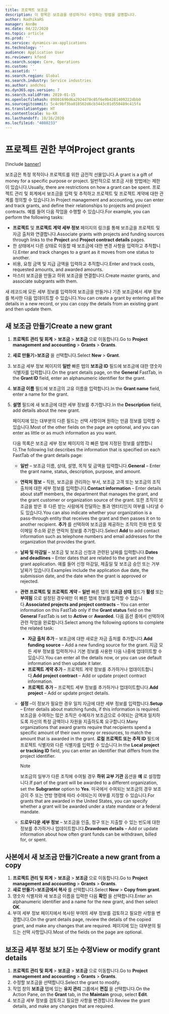 ```yaml
---
title: 프로젝트 보조금
description: 이 항목은 보조금을 생성하거나 수정하는 방법을 설명합니다.
author: RadhikaRS
manager: AnnBe
ms.date: 04/22/2020
ms.topic: article
ms.prod: ''
ms.service: dynamics-ax-applications
ms.technology: ''
audience: Application User
ms.reviewer: kfend
ms.search.scope: Core, Operations
ms.custom: ''
ms.assetid: ''
ms.search.region: Global
ms.search.industry: Service industries
ms.author: andchoi
ms.dyn365.ops.version: 7
ms.search.validFrom: 2019-01-15
ms.openlocfilehash: 89801696d6a2924d78c85f6e9b4281409222dbb0
ms.sourcegitcommit: 5c4c9bf3ba018562d6cb3443c01d550489c415fa
ms.translationtype: HT
ms.contentlocale: ko-KR
ms.lasthandoff: 10/16/2020
ms.locfileid: "4080233"
---
```

# <a name="project-grants"></a><span data-ttu-id="6b599-103">프로젝트 권한 부여</span><span class="sxs-lookup"><span data-stu-id="6b599-103">Project grants</span></span>

[!include [banner](../includes/banner.md)]

<span data-ttu-id="6b599-104">보조금은 특정 목적이나 프로젝트를 위한 금전적 선물입니다.</span><span class="sxs-lookup"><span data-stu-id="6b599-104">A grant is a gift of money for a specific purpose or project.</span></span> <span data-ttu-id="6b599-105">일반적으로 보조금 사용 방법에는 제한이 있습니다.</span><span class="sxs-lookup"><span data-stu-id="6b599-105">Usually, there are restrictions on how a grant can be spent.</span></span> <span data-ttu-id="6b599-106">프로젝트 관리 및 회계에서 보조금을 입력 및 추적하고 프로젝트 및 프로젝트 계약에 대한 관계를 정의할 수 있습니다.</span><span class="sxs-lookup"><span data-stu-id="6b599-106">In Project management and accounting, you can enter and track grants, and define their relationships to projects and project contracts.</span></span> <span data-ttu-id="6b599-107">예를 들어 다음 작업을 수행할 수 있습니다.</span><span class="sxs-lookup"><span data-stu-id="6b599-107">For example, you can perform the following tasks:</span></span>

- <span data-ttu-id="6b599-108">**프로젝트** 및 **프로젝트 계약 세부 정보** 페이지의 링크를 통해 보조금을 프로젝트 및 자금 출처와 연결합니다.</span><span class="sxs-lookup"><span data-stu-id="6b599-108">Associate grants with projects and funding sources through links to the **Project** and **Project contract details** pages.</span></span>
- <span data-ttu-id="6b599-109">한 상태에서 다른 상태로 이동할 때 보조금에 대한 변경 사항을 입력하고 추적합니다.</span><span class="sxs-lookup"><span data-stu-id="6b599-109">Enter and track changes to a grant as it moves from one status to another.</span></span>
- <span data-ttu-id="6b599-110">비용, 요청 금액 및 지급 금액을 입력하고 추적합니다.</span><span class="sxs-lookup"><span data-stu-id="6b599-110">Enter and track costs, requested amounts, and awarded amounts.</span></span>
- <span data-ttu-id="6b599-111">마스터 보조금을 만들고 하위 보조금을 연결합니다.</span><span class="sxs-lookup"><span data-stu-id="6b599-111">Create master grants, and associate subgrants with them.</span></span>

<span data-ttu-id="6b599-112">새 레코드에 모든 세부 정보를 입력하여 보조금을 만들거나 기존 보조금에서 세부 정보를 복사한 다음 업데이트할 수 있습니다.</span><span class="sxs-lookup"><span data-stu-id="6b599-112">You can create a grant by entering all the details in a new record, or you can copy the details from an existing grant and then update them.</span></span>

## <a name="create-a-new-grant"></a><span data-ttu-id="6b599-113">새 보조금 만들기</span><span class="sxs-lookup"><span data-stu-id="6b599-113">Create a new grant</span></span>

1. <span data-ttu-id="6b599-114">**프로젝트 관리 및 회계** \> **보조금** \> **보조금** 으로 이동합니다.</span><span class="sxs-lookup"><span data-stu-id="6b599-114">Go to **Project management and accounting** \> **Grants** \> **Grants**.</span></span>
2. <span data-ttu-id="6b599-115">**새로 만들기**\>**보조금** 을 선택합니다.</span><span class="sxs-lookup"><span data-stu-id="6b599-115">Select **New** \> **Grant**.</span></span>
3. <span data-ttu-id="6b599-116">보조금 세부 정보 페이지의 **일반** 빠른 탭의 **보조금 ID** 필드에 보조금에 대한 영숫자 식별자를 입력합니다.</span><span class="sxs-lookup"><span data-stu-id="6b599-116">On the grant details page, on the **General** FastTab, in the **Grant ID** field, enter an alphanumeric identifier for the grant.</span></span>
4. <span data-ttu-id="6b599-117">**보조금 이름** 필드에 보조금의 고유 이름을 입력합니다.</span><span class="sxs-lookup"><span data-stu-id="6b599-117">In the **Grant name** field, enter a name for the grant.</span></span>
5. <span data-ttu-id="6b599-118">**설명** 필드에 새 보조금에 대한 세부 정보를 추가합니다.</span><span class="sxs-lookup"><span data-stu-id="6b599-118">In the **Description** field, add details about the new grant.</span></span>

    <span data-ttu-id="6b599-119">페이지에 있는 대부분의 다른 필드는 선택 사항이며 원하는 만큼 정보를 입력할 수 있습니다.</span><span class="sxs-lookup"><span data-stu-id="6b599-119">Most of the other fields on the page are optional, and you can enter as little or as much information as you want.</span></span>

    <span data-ttu-id="6b599-120">다음 목록은 보조금 세부 정보 페이지의 각 빠른 탭에 지정된 정보를 설명합니다.</span><span class="sxs-lookup"><span data-stu-id="6b599-120">The following list describes the information that is specified on each FastTab of the grant details page:</span></span>

    - <span data-ttu-id="6b599-121">**일반** – 보조금 이름, 상태, 설명, 목적 및 금액을 입력합니다.</span><span class="sxs-lookup"><span data-stu-id="6b599-121">**General** – Enter the grant name, status, description, purpose, and amount.</span></span>
    - <span data-ttu-id="6b599-122">**연락처 정보** – 직원, 보조금을 관리하는 부서, 보조금 고객 또는 보조금의 조직 출처에 대한 세부 정보를 입력합니다.</span><span class="sxs-lookup"><span data-stu-id="6b599-122">**Contact information** – Enter details about staff members, the department that manages the grant, and the grant customer or organization source of the grant.</span></span> <span data-ttu-id="6b599-123">또한 조직이 보조금을 받은 후 다른 받는 사람에게 전달하는 통과 엔터티인지 여부를 나타낼 수도 있습니다.</span><span class="sxs-lookup"><span data-stu-id="6b599-123">You can also indicate whether your organization is a pass-through entity that receives the grant and then passes it on to another recipient.</span></span> <span data-ttu-id="6b599-124">**추가** 를 선택하여 보조금을 제공하는 조직의 전화 번호 및 이메일 주소와 같은 연락처 정보를 추가합니다.</span><span class="sxs-lookup"><span data-stu-id="6b599-124">Select **Add** to add contact information such as telephone numbers and email addresses for the organization that provides the grant.</span></span>
    - <span data-ttu-id="6b599-125">**날짜 및 마감일** – 보조금 및 보조금 신청과 관련된 날짜를 입력합니다.</span><span class="sxs-lookup"><span data-stu-id="6b599-125">**Dates and deadlines** – Enter dates that are related to the grant and the grant application.</span></span> <span data-ttu-id="6b599-126">예를 들어 신청 마감일, 제출일 및 보조금 승인 또는 거부 날짜가 있습니다.</span><span class="sxs-lookup"><span data-stu-id="6b599-126">Examples include the application due date, the submission date, and the date when the grant is approved or rejected.</span></span>
    - <span data-ttu-id="6b599-127">**관련 프로젝트 및 프로젝트 계약** – **일반** 빠른 탭의 **보조금 상태** 필드가 **활성** 또는 **부여됨** 으로 설정된 경우에만 이 빠른 탭에 정보를 입력할 수 있습니다.</span><span class="sxs-lookup"><span data-stu-id="6b599-127">**Associated projects and project contracts** – You can enter information on this FastTab only if the **Grant status** field on the **General** FastTab is set to **Active** or **Awarded**.</span></span> <span data-ttu-id="6b599-128">다음 옵션 중에서 선택하여 관련 작업을 완료합니다.</span><span class="sxs-lookup"><span data-stu-id="6b599-128">Select among the following options to complete the related task:</span></span>

        - <span data-ttu-id="6b599-129">**자금 출처 추가** – 보조금에 대한 새로운 자금 출처를 추가합니다.</span><span class="sxs-lookup"><span data-stu-id="6b599-129">**Add funding source** – Add a new funding source for the grant.</span></span> <span data-ttu-id="6b599-130">지금 모든 세부 정보를 입력하거나 기본 정보를 사용한 다음 나중에 업데이트할 수 있습니다.</span><span class="sxs-lookup"><span data-stu-id="6b599-130">You can enter all the details now, or you can use default information and then update it later.</span></span>
        - <span data-ttu-id="6b599-131">**프로젝트 계약 추가** – 프로젝트 계약 정보를 추가하거나 업데이트합니다.</span><span class="sxs-lookup"><span data-stu-id="6b599-131">**Add project contract** – Add or update project contract information.</span></span>
        - <span data-ttu-id="6b599-132">**프로젝트 추가** – 프로젝트 세부 정보를 추가하거나 업데이트합니다.</span><span class="sxs-lookup"><span data-stu-id="6b599-132">**Add project** – Add or update project details.</span></span>

    - <span data-ttu-id="6b599-133">**설정** –이 정보가 필요한 경우 일치 자금에 대한 세부 정보를 입력합니다.</span><span class="sxs-lookup"><span data-stu-id="6b599-133">**Setup** – Enter details about matching funds, if this information is required.</span></span> <span data-ttu-id="6b599-134">보조금을 수여하는 많은 조직은 수혜자가 보조금으로 수여되는 금액과 일치하도록 자신의 특정 금액이나 자원을 지출하도록 요구합니다.</span><span class="sxs-lookup"><span data-stu-id="6b599-134">Many organizations that award grants require that recipients spend a specific amount of their own money or resources, to match the amount that is awarded in the grant.</span></span> <span data-ttu-id="6b599-135">**로컬 프로젝트 또는 추적 ID** 필드에 프로젝트 식별자와 다른 식별자를 입력할 수 있습니다.</span><span class="sxs-lookup"><span data-stu-id="6b599-135">In the **Local project or tracking ID** field, you can enter an identifier that differs from the project identifier.</span></span>

        > [!NOTE]
        > <span data-ttu-id="6b599-136">보조금의 일부가 다른 조직에 수여될 경우 **하위 교부 기관** 옵션을 **예** 로 설정합니다.</span><span class="sxs-lookup"><span data-stu-id="6b599-136">If part of the grant will be awarded to a different organization, set the **Subgrantor** option to **Yes**.</span></span> <span data-ttu-id="6b599-137">미국에서 수여되는 보조금의 경우 보조금이 주 또는 연방 명령에 따라 수여되는지 여부를 지정할 수 있습니다.</span><span class="sxs-lookup"><span data-stu-id="6b599-137">For grants that are awarded in the United States, you can specify whether a grant will be awarded under a state mandate or a federal mandate.</span></span>

    - <span data-ttu-id="6b599-138">**드로우다운 세부 정보** – 보조금을 인출, 청구 또는 지출할 수 있는 빈도에 대한 정보를 추가하거나 업데이트합니다.</span><span class="sxs-lookup"><span data-stu-id="6b599-138">**Drawdown details** – Add or update information about how often grant funds can be withdrawn, billed for, or spent.</span></span>

## <a name="create-a-new-grant-from-a-copy"></a><span data-ttu-id="6b599-139">사본에서 새 보조금 만들기</span><span class="sxs-lookup"><span data-stu-id="6b599-139">Create a new grant from a copy</span></span>

1. <span data-ttu-id="6b599-140">**프로젝트 관리 및 회계** \> **보조금** \> **보조금** 으로 이동합니다.</span><span class="sxs-lookup"><span data-stu-id="6b599-140">Go to **Project management and accounting** \> **Grants** \> **Grants**.</span></span>
2. <span data-ttu-id="6b599-141">**새로 만들기**\>**보조금에서 복사** 를 선택합니다.</span><span class="sxs-lookup"><span data-stu-id="6b599-141">Select **New** \> **Copy from grant**.</span></span>
3. <span data-ttu-id="6b599-142">영숫자 식별자와 새 보조금 이름을 입력한 다음 **확인** 을 선택합니다.</span><span class="sxs-lookup"><span data-stu-id="6b599-142">Enter an alphanumeric identifier and a name for the new grant, and then select **OK**.</span></span>
4. <span data-ttu-id="6b599-143">부여 세부 정보 페이지에서 복사된 부여의 세부 정보를 검토하고 필요한 사항을 변경합니다.</span><span class="sxs-lookup"><span data-stu-id="6b599-143">On the grant details page, review the details of the copied grant, and make any changes that are required.</span></span> <span data-ttu-id="6b599-144">페이지에 있는 대부분의 필드는 선택 사항입니다.</span><span class="sxs-lookup"><span data-stu-id="6b599-144">Most of the fields on the page are optional.</span></span>

## <a name="view-or-modify-grant-details"></a><span data-ttu-id="6b599-145">보조금 세부 정보 보기 또는 수정</span><span class="sxs-lookup"><span data-stu-id="6b599-145">View or modify grant details</span></span>

1. <span data-ttu-id="6b599-146">**프로젝트 관리 및 회계** \> **보조금** \> **보조금** 으로 이동합니다.</span><span class="sxs-lookup"><span data-stu-id="6b599-146">Go to **Project management and accounting** \> **Grants** \> **Grants**.</span></span>
2. <span data-ttu-id="6b599-147">수정할 보조금을 선택합니다.</span><span class="sxs-lookup"><span data-stu-id="6b599-147">Select the grant to modify.</span></span>
3. <span data-ttu-id="6b599-148">작업 창의 **보조금** 탭에 있는 **유지 관리** 그룹에서 **편집** 을 선택합니다.</span><span class="sxs-lookup"><span data-stu-id="6b599-148">On the Action Pane, on the **Grant** tab, in the **Maintain** group, select **Edit**.</span></span>
4. <span data-ttu-id="6b599-149">보조금 세부 정보를 검토하고 필요한 사항을 변경합니다.</span><span class="sxs-lookup"><span data-stu-id="6b599-149">Review the grant details, and make any changes that are required.</span></span>
